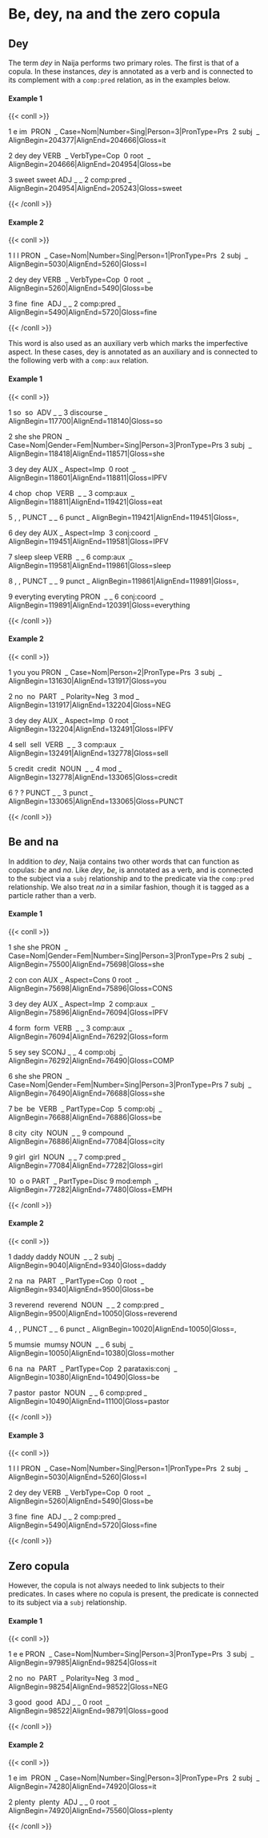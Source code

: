 # Be, dey, na and the zero copula

  

## Dey

  

The term *dey* in Naija performs two primary roles. The first is that of a copula. In these instances, *dey* is annotated as a verb and is connected to its complement with a `comp:pred` relation, as in the examples below.

  
<!-- tabs:start -->
#### **Example 1**
{{< conll >}}

1 e im  PRON  _ Case=Nom|Number=Sing|Person=3|PronType=Prs  2 subj  _ AlignBegin=204377|AlignEnd=204666|Gloss=it

2 dey dey VERB  _ VerbType=Cop  0 root  _ AlignBegin=204666|AlignEnd=204954|Gloss=be

3 sweet sweet ADJ _ _ 2 comp:pred _ AlignBegin=204954|AlignEnd=205243|Gloss=sweet

{{< /conll >}}

#### **Example 2**

{{< conll >}}

1 I I PRON  _ Case=Nom|Number=Sing|Person=1|PronType=Prs  2 subj  _ AlignBegin=5030|AlignEnd=5260|Gloss=I

2 dey dey VERB  _ VerbType=Cop  0 root  _ AlignBegin=5260|AlignEnd=5490|Gloss=be

3 fine  fine  ADJ _ _ 2 comp:pred _ AlignBegin=5490|AlignEnd=5720|Gloss=fine

{{< /conll >}}
<!-- tabs:end -->
  
  

This word is also used as an auxiliary verb which marks the imperfective aspect. In these cases, dey is annotated as an auxiliary and is connected to the following verb with a `comp:aux` relation.

  
  
<!-- tabs:start -->
#### **Example 1**
{{< conll >}}

1 so  so  ADV _ _ 3 discourse _ AlignBegin=117700|AlignEnd=118140|Gloss=so

2 she she PRON  _ Case=Nom|Gender=Fem|Number=Sing|Person=3|PronType=Prs 3 subj  _ AlignBegin=118418|AlignEnd=118571|Gloss=she

3 dey dey AUX _ Aspect=Imp  0 root  _ AlignBegin=118601|AlignEnd=118811|Gloss=IPFV

4 chop  chop  VERB  _ _ 3 comp:aux  _ AlignBegin=118811|AlignEnd=119421|Gloss=eat

5 , , PUNCT _ _ 6 punct _ AlignBegin=119421|AlignEnd=119451|Gloss=,

6 dey dey AUX _ Aspect=Imp  3 conj:coord  _ AlignBegin=119451|AlignEnd=119581|Gloss=IPFV

7 sleep sleep VERB  _ _ 6 comp:aux  _ AlignBegin=119581|AlignEnd=119861|Gloss=sleep

8 , , PUNCT _ _ 9 punct _ AlignBegin=119861|AlignEnd=119891|Gloss=,

9 everyting everyting PRON  _ _ 6 conj:coord  _ AlignBegin=119891|AlignEnd=120391|Gloss=everything

{{< /conll >}}

#### **Example 2**  

{{< conll >}}

1 you you PRON  _ Case=Nom|Person=2|PronType=Prs  3 subj  _ AlignBegin=131630|AlignEnd=131917|Gloss=you

2 no  no  PART  _ Polarity=Neg  3 mod _ AlignBegin=131917|AlignEnd=132204|Gloss=NEG

3 dey dey AUX _ Aspect=Imp  0 root  _ AlignBegin=132204|AlignEnd=132491|Gloss=IPFV

4 sell  sell  VERB  _ _ 3 comp:aux  _ AlignBegin=132491|AlignEnd=132778|Gloss=sell

5 credit  credit  NOUN  _ _ 4 mod _ AlignBegin=132778|AlignEnd=133065|Gloss=credit

6 ? ? PUNCT _ _ 3 punct _ AlignBegin=133065|AlignEnd=133065|Gloss=PUNCT

{{< /conll >}}
<!-- tabs:end -->
  
  

## Be and na

  

In addition to *dey*, Naija contains two other words that can function as copulas: *be* and *na*. Like *dey*, *be*, is annotated as a verb, and is connected to the subject via a `subj` relationship and to the predicate via the `comp:pred` relationship. We also treat *na* in a similar fashion, though it is tagged as a particle rather than a verb.

  
<!-- tabs:start -->
#### **Example 1**
{{< conll >}}

1 she she PRON  _ Case=Nom|Gender=Fem|Number=Sing|Person=3|PronType=Prs 2 subj  _ AlignBegin=75500|AlignEnd=75698|Gloss=she

2 con con AUX _ Aspect=Cons 0 root  _ AlignBegin=75698|AlignEnd=75896|Gloss=CONS

3 dey dey AUX _ Aspect=Imp  2 comp:aux  _ AlignBegin=75896|AlignEnd=76094|Gloss=IPFV

4 form  form  VERB  _ _ 3 comp:aux  _ AlignBegin=76094|AlignEnd=76292|Gloss=form

5 sey sey SCONJ _ _ 4 comp:obj  _ AlignBegin=76292|AlignEnd=76490|Gloss=COMP

6 she she PRON  _ Case=Nom|Gender=Fem|Number=Sing|Person=3|PronType=Prs 7 subj  _ AlignBegin=76490|AlignEnd=76688|Gloss=she

7 be  be  VERB  _ PartType=Cop  5 comp:obj  _ AlignBegin=76688|AlignEnd=76886|Gloss=be

8 city  city  NOUN  _ _ 9 compound  _ AlignBegin=76886|AlignEnd=77084|Gloss=city

9 girl  girl  NOUN  _ _ 7 comp:pred _ AlignBegin=77084|AlignEnd=77282|Gloss=girl

10  o o PART  _ PartType=Disc 9 mod:emph  _ AlignBegin=77282|AlignEnd=77480|Gloss=EMPH

{{< /conll >}}

#### **Example 2**

{{< conll >}}

1 daddy daddy NOUN  _ _ 2 subj  _ AlignBegin=9040|AlignEnd=9340|Gloss=daddy

2 na  na  PART  _ PartType=Cop  0 root  _ AlignBegin=9340|AlignEnd=9500|Gloss=be

3 reverend  reverend  NOUN  _ _ 2 comp:pred _ AlignBegin=9500|AlignEnd=10050|Gloss=reverend

4 , , PUNCT _ _ 6 punct _ AlignBegin=10020|AlignEnd=10050|Gloss=,

5 mumsie  mumsy NOUN  _ _ 6 subj  _ AlignBegin=10050|AlignEnd=10380|Gloss=mother

6 na  na  PART  _ PartType=Cop  2 parataxis:conj  _ AlignBegin=10380|AlignEnd=10490|Gloss=be

7 pastor  pastor  NOUN  _ _ 6 comp:pred _ AlignBegin=10490|AlignEnd=11100|Gloss=pastor

{{< /conll >}}

#### **Example 3**

{{< conll >}}

1 I I PRON  _ Case=Nom|Number=Sing|Person=1|PronType=Prs  2 subj  _ AlignBegin=5030|AlignEnd=5260|Gloss=I

2 dey dey VERB  _ VerbType=Cop  0 root  _ AlignBegin=5260|AlignEnd=5490|Gloss=be

3 fine  fine  ADJ _ _ 2 comp:pred _ AlignBegin=5490|AlignEnd=5720|Gloss=fine

{{< /conll >}}
<!-- tabs:end -->
  
  

## Zero copula

  

However, the copula is not always needed to link subjects to their predicates. In cases where no copula is present, the predicate is connected to its subject via a `subj` relationship.

  
<!-- tabs:start -->
#### **Example 1**
{{< conll >}}

1 e e PRON  _ Case=Nom|Number=Sing|Person=3|PronType=Prs  3 subj  _ AlignBegin=97985|AlignEnd=98254|Gloss=it

2 no  no  PART  _ Polarity=Neg  3 mod _ AlignBegin=98254|AlignEnd=98522|Gloss=NEG

3 good  good  ADJ _ _ 0 root  _ AlignBegin=98522|AlignEnd=98791|Gloss=good

{{< /conll >}}

  
#### **Example 2**

{{< conll >}}

1 e im  PRON  _ Case=Nom|Number=Sing|Person=3|PronType=Prs  2 subj  _ AlignBegin=74280|AlignEnd=74920|Gloss=it

2 plenty  plenty  ADJ _ _ 0 root  _ AlignBegin=74920|AlignEnd=75560|Gloss=plenty

{{< /conll >}}
<!-- tabs:end -->
  
  
